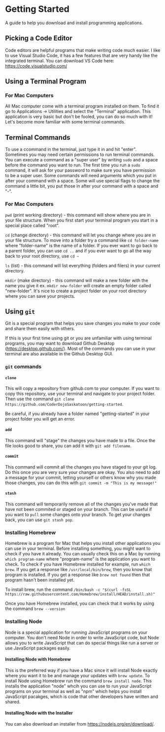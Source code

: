 # Getting Started
A guide to help you download and install programming applications.

## Picking a Code Editor
Code editors are helpful programs that make writing code much easier. I like to use Visual Studio Code, it has a few features that are very handy like the integrated terminal. You can download VS Code here: https://code.visualstudio.com/

## Using a Terminal Program

### For Mac Computers
All Mac computer come with a terminal program installed on them. To find it go to Applications -> Utilities and select the "Terminal" application. This application is very basic but don't be fooled, you can do so much with it! Let's become more familiar with some terminal commands.

## Terminal Commands
To use a ccommand in the terminal, just type it in and hit "enter". Sometimes you may need certain permissions to run terminal commands. You can execute a command as a "super user" by writing `sudo` and a space before the command you want to run. The first time you run a `sudo` command, it will ask for your password to make sure you have permission to be a super user. Some commands will need arguments which you put in after your command with a space. Some will use special flags to change the command a little bit, you put those in after your command with a space and "-".

### For Mac Computers
`pwd` (print working directory) - this command will show where you are in your file structure. When you first start your terminal program you start in a special place called "root".

`cd` (change directory) - this command will let you change where you are in your file structure. To move into a folder try a command like `cd folder-name` where "folder-name" is the name of a folder. If you ever want to go back to a parent folder, you can use `cd ..` and if you ever want to go all the way back to your root directory, use `cd ~`

`ls` (list) - this command will list everything (folders and filers) in your current directory.

`mkdir` (make directory) - this command will make a new folder with the name you give it ex. `mkdir new-folder` will create an empty folder called "new-folder". It's nice to create a project folder on your root directory where you can save your projects.

## Using `git`
Git is a special program that helps you save changes you make to your code and share them easily with others.

If this is your first time using git or you are unfamiliar with using terminal programs, you may want to download Github Desktop (https://desktop.github.com/). Most of the commands you can use in your terminal are also available in the Github Desktop GUI.

### `git` commands
#### `clone`
This will copy a repository from github.com to your computer. If you want to copy this repository, use your terminal and navigate to your project folder. Then use the command `git clone https://github.com/CoderDojoSaskatoon/getting-started`.

Be careful, if you already have a folder named "getting-started" in your project folder you will get an error.

#### `add`
This command will "stage" the changes you have made to a file. Once the file looks good to share, you can add it with `git add filename`.

#### `commit`
This command will commit all the changes you have staged to your git log. Do this once you are very sure your changes are okay. You also need to add a message for your commit, letting yourself or others know why you made those changes, you can do this with `git commit -m "This is my message!"`

#### `stash`
This command will temporarily remove all of the changes you've made that have not been commited or staged on your branch. This can be useful if you want to `pull` some changes onto your branch. To get your changes back, you can use `git stash pop`.

### Installing Homebrew
Homebrew is a program for Mac that helps you install other applications you can use in your terminal. Before installing something, you might want to check if you have it already. You can usually check this on a Mac by running `which program-name` where "program-name" is the application you want to check. To check if you have Homebrew installed for example, run `which brew`. If you get a response like `/usr/local/bin/brew`, then you know that program is installed. If you get a response like `brew not found` then that program hasn't been installed yet.

To install brew, run the command `/bin/bash -c "$(curl -fsSL https://raw.githubusercontent.com/Homebrew/install/HEAD/install.sh)"`

Once you have Homebrew installed, you can check that it works by using the command `brew --version`

### Installing Node
Node is a special application for running JavaScript programs on your computer. You don't need Node in order to write JavaScript code, but Node allows you to write JavaScript that can do special things like run a server or use JavaScript packages easily.

#### Installing Node with Homebrew
This is the preferred way if you have a Mac since it will install Node exactly where you want it to be and manage your updates with `brew update`. To install Node using Homebrew run the command `brew install node`. This installs the application "node" whcih you can use to run your JavaScript programs on your terminal as well as "npm" which helps you install JavaScript pacakges, which is code that other developers have written and shared.

#### Installing Node with the Installer
You can also download an installer from https://nodejs.org/en/download/.
